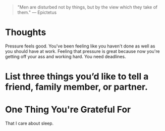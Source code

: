 
> \"Men are disturbed not by things, but by the view which they take of them.\" — Epictetus

# Thoughts
Pressure feels good. You've been feeling like you haven't done as well as you should have at work. Feeling that pressure is great because now you're getting off your ass and working hard. You need deadlines.

# List three things you’d like to tell a friend, family member, or partner.

# One Thing You're Grateful For
That I care about sleep.
